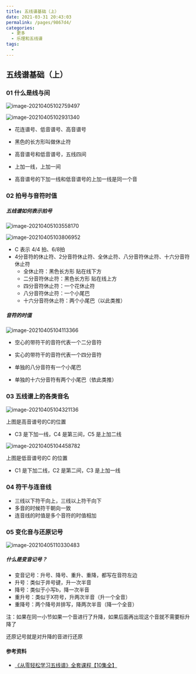 ```yaml
---
title: 五线谱基础（上）
date: 2021-03-31 20:43:03
permalink: /pages/9867d4/
categories:
  - 更多
  - 乐理和五线谱
tags:
  - 
---
```

## 五线谱基础（上）

### 01 什么是线与间

 ![image-20210405102759497](https://muyun-blog-pic.oss-cn-shanghai.aliyuncs.com/picgo/image-20210405102759497.png)

![image-20210405102931340](https://muyun-blog-pic.oss-cn-shanghai.aliyuncs.com/picgo/image-20210405102931340.png)

- 花连谱号、低音谱号、高音谱号

- 黑色的长方形叫做休止符

- 高音谱号和低音谱号，五线四间
- 上加一线，上加一间
- 高音谱号的下加一线和低音谱号的上加一线是同一个音

### 02 拍号与音符时值

##### 五线谱如何表示拍号

![image-20210405103558170](https://muyun-blog-pic.oss-cn-shanghai.aliyuncs.com/picgo/image-20210405103558170.png)

![image-20210405103806952](https://muyun-blog-pic.oss-cn-shanghai.aliyuncs.com/picgo/image-20210405103806952.png)

- C 表示 4/4 拍、6/8拍
- 4分音符的休止符、2分音符休止符、全休止符、八分音符休止符、十六分音符休止符
  - 全休止符：黑色长方形 贴在线下方
  - 二分音符休止符：黑色长方形 贴在线上方
  - 四分音符休止符：一个花休止符
  - 八分音符休止符：一个小尾巴
  - 十六分音符休止符：两个小尾巴（以此类推）

##### 音符的时值

![image-20210405104113366](https://muyun-blog-pic.oss-cn-shanghai.aliyuncs.com/picgo/image-20210405104113366.png)

- 空心的带符干的音符代表一个二分音符

- 实心的带符干的音符代表一个四分音符
- 单独的八分音符有一个小尾巴
- 单独的十六分音符有两个小尾巴（依此类推）

### 03 五线谱上的各类音名

![image-20210405104321136](https://muyun-blog-pic.oss-cn-shanghai.aliyuncs.com/picgo/image-20210405104321136.png)

上图是高音谱号的C的位置

- C3 是下加一线，C4 是第三间，C5 是上加二线

![image-20210405104458782](https://muyun-blog-pic.oss-cn-shanghai.aliyuncs.com/picgo/image-20210405104458782.png)

上图是低音谱号的C 的位置

- C1 是下加二线，C2 是第二间，C3 是上加一线

### 04 符干与连音线

- 三线以下符干向上，三线以上符干向下
- 多音的时候符干朝向一致
- 连音线的时值是多个音符的时值相加

### 05 变化音与还原记号

![image-20210405110330483](https://muyun-blog-pic.oss-cn-shanghai.aliyuncs.com/picgo/image-20210405110330483.png)

##### 什么是变音记号？

- 变音记号：升号、降号、重升、重降，都写在音符左边
- 升号：类似于井号键，升一次半音
- 降号：类似于小写b，降一次半音
- 重升号：类似于X符号，升两次半音（升一个全音）
- 重降号：两个降号并排写，降两次半音（降一个全音）

注：如果在同一小节如果一个音进行了升降，如果后面再出现这个音就不需要标升降了

还原记号就是对升降的音进行还原

#### 参考资料

- [《从零轻松学习五线谱》全套课程【10集全】](https://www.bilibili.com/video/BV17b411y7g3)

